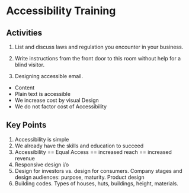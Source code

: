 # Accessibility Training

## Activities 

1. List and discuss laws and regulation you encounter in your business.

2. Write instructions from the front door to this room without help for a blind visitor.

3. Designing accessible email.  
  * Content 
  * Plain text is accessible
  * We increase cost by visual Design
  * We do not factor cost of Accessibility

## Key Points
1. Accessibility is simple
2. We already have the skills and education to succeed
3. Accessibility == Equal Access == increased reach == increased revenue
4. Responsive design i/o
5. Design for investors vs. design for consumers.  Company stages and design audiences: purpose, maturity. Product design
6. Building codes.  Types of houses, huts, buildings, height, materials.



  
